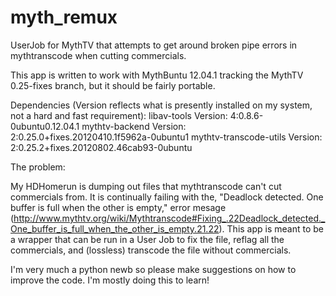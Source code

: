 myth_remux
==========

UserJob for MythTV that attempts to get around broken pipe errors in mythtranscode when cutting commercials.

This app is written to work with MythBuntu 12.04.1 tracking the MythTV 0.25-fixes branch, but it should be fairly portable.

Dependencies (Version reflects what is presently installed on my system, not a hard and fast requirement):
libav-tools Version: 4:0.8.6-0ubuntu0.12.04.1
mythtv-backend Version: 2:0.25.0+fixes.20120410.1f5962a-0ubuntu1
mythtv-transcode-utils Version: 2:0.25.2+fixes.20120802.46cab93-0ubuntu

The problem:

My HDHomerun is dumping out files that mythtranscode can't cut commercials from. It is continually failing with the, "Deadlock detected. One buffer is full when the other is empty," error mesage (http://www.mythtv.org/wiki/Mythtranscode#Fixing_.22Deadlock_detected._One_buffer_is_full_when_the_other_is_empty.21.22). This app is meant to be a wrapper that can be run in a User Job to fix the file, reflag all the commercials, and (lossless) transcode the file without commercials.

I'm very much a python newb so please make suggestions on how to improve the code. I'm mostly doing this to learn!

